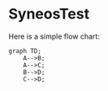 # SyneosTest

Here is a simple flow chart:

```mermaid
graph TD;
    A-->B;
    A-->C;
    B-->D;
    C-->D;
```
